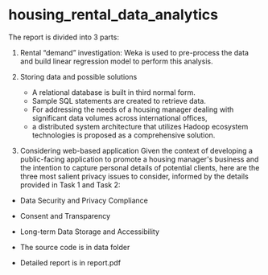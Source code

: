 # housing_rental_data_analytics
The report is divided into 3 parts:

1. Rental “demand” investigation:
   Weka is used to pre-process the data and build linear regression model to perform this analysis.

2. Storing data and possible solutions
   - A relational database is built in third normal form.
   - Sample SQL statements are created to retrieve data.
   - For addressing the needs of a housing manager dealing with significant data volumes across international offices,
   - a distributed system architecture that utilizes Hadoop  ecosystem technologies is proposed as a comprehensive solution.
     
3. Considering web-based application
   Given the context of developing a public-facing application to promote a housing manager's business and the intention to capture personal details of potential clients, here are the three most salient privacy issues to consider, informed by the details provided in Task    1 and Task 2:
  - Data Security and Privacy Compliance
  - Consent and Transparency
  - Long-term Data Storage and Accessibility
    
- The source code is in data folder
- Detailed report is in report.pdf
